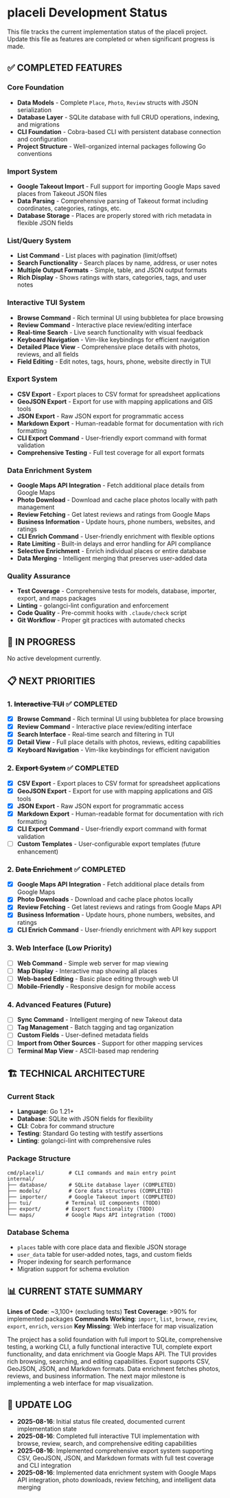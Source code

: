 # placeli Development Status

This file tracks the current implementation status of the placeli project.
Update this file as features are completed or when significant progress is made.

## ✅ COMPLETED FEATURES

### Core Foundation

- **Data Models** - Complete `Place`, `Photo`, `Review` structs with JSON serialization
- **Database Layer** - SQLite database with full CRUD operations, indexing, and migrations
- **CLI Foundation** - Cobra-based CLI with persistent database connection and configuration
- **Project Structure** - Well-organized internal packages following Go conventions

### Import System

- **Google Takeout Import** - Full support for importing Google Maps saved
  places from Takeout JSON files
- **Data Parsing** - Comprehensive parsing of Takeout format including
  coordinates, categories, ratings, etc.
- **Database Storage** - Places are properly stored with rich metadata in
  flexible JSON fields

### List/Query System

- **List Command** - List places with pagination (limit/offset)
- **Search Functionality** - Search places by name, address, or user notes
- **Multiple Output Formats** - Simple, table, and JSON output formats
- **Rich Display** - Shows ratings with stars, categories, tags, and user notes

### Interactive TUI System

- **Browse Command** - Rich terminal UI using bubbletea for place browsing
- **Review Command** - Interactive place review/editing interface
- **Real-time Search** - Live search functionality with visual feedback
- **Keyboard Navigation** - Vim-like keybindings for efficient navigation
- **Detailed Place View** - Comprehensive place details with photos, reviews,
  and all fields
- **Field Editing** - Edit notes, tags, hours, phone, website directly in TUI

### Export System

- **CSV Export** - Export places to CSV format for spreadsheet applications
- **GeoJSON Export** - Export for use with mapping applications and GIS tools
- **JSON Export** - Raw JSON export for programmatic access
- **Markdown Export** - Human-readable format for documentation with rich formatting
- **CLI Export Command** - User-friendly export command with format validation
- **Comprehensive Testing** - Full test coverage for all export formats

### Data Enrichment System

- **Google Maps API Integration** - Fetch additional place details from Google Maps
- **Photo Download** - Download and cache place photos locally with path management
- **Review Fetching** - Get latest reviews and ratings from Google Maps
- **Business Information** - Update hours, phone numbers, websites, and ratings
- **CLI Enrich Command** - User-friendly enrichment with flexible options
- **Rate Limiting** - Built-in delays and error handling for API compliance
- **Selective Enrichment** - Enrich individual places or entire database
- **Data Merging** - Intelligent merging that preserves user-added data

### Quality Assurance

- **Test Coverage** - Comprehensive tests for models, database, importer, export, and maps
  packages
- **Linting** - golangci-lint configuration and enforcement
- **Code Quality** - Pre-commit hooks with `.claude/check` script
- **Git Workflow** - Proper git practices with automated checks

## 🚧 IN PROGRESS

No active development currently.

## 📋 NEXT PRIORITIES

### 1. ~~Interactive TUI~~ ✅ COMPLETED

- [x] **Browse Command** - Rich terminal UI using bubbletea for place browsing
- [x] **Review Command** - Interactive place review/editing interface
- [x] **Search Interface** - Real-time search and filtering in TUI
- [x] **Detail View** - Full place details with photos, reviews, editing capabilities
- [x] **Keyboard Navigation** - Vim-like keybindings for efficient navigation

### 2. ~~Export System~~ ✅ COMPLETED

- [x] **CSV Export** - Export places to CSV format for spreadsheet applications
- [x] **GeoJSON Export** - Export for use with mapping applications and GIS tools
- [x] **JSON Export** - Raw JSON export for programmatic access
- [x] **Markdown Export** - Human-readable format for documentation with rich formatting
- [x] **CLI Export Command** - User-friendly export command with format validation
- [ ] **Custom Templates** - User-configurable export templates (future enhancement)

### 2. ~~Data Enrichment~~ ✅ COMPLETED

- [x] **Google Maps API Integration** - Fetch additional place details from Google Maps
- [x] **Photo Downloads** - Download and cache place photos locally
- [x] **Review Fetching** - Get latest reviews and ratings from Google Maps API
- [x] **Business Information** - Update hours, phone numbers, websites, and ratings
- [x] **CLI Enrich Command** - User-friendly enrichment with API key support

### 3. Web Interface (Low Priority)

- [ ] **Web Command** - Simple web server for map viewing
- [ ] **Map Display** - Interactive map showing all places
- [ ] **Web-based Editing** - Basic place editing through web UI
- [ ] **Mobile-Friendly** - Responsive design for mobile access

### 4. Advanced Features (Future)

- [ ] **Sync Command** - Intelligent merging of new Takeout data
- [ ] **Tag Management** - Batch tagging and tag organization
- [ ] **Custom Fields** - User-defined metadata fields
- [ ] **Import from Other Sources** - Support for other mapping services
- [ ] **Terminal Map View** - ASCII-based map rendering

## 🏗️ TECHNICAL ARCHITECTURE

### Current Stack

- **Language**: Go 1.21+
- **Database**: SQLite with JSON fields for flexibility
- **CLI**: Cobra for command structure
- **Testing**: Standard Go testing with testify assertions
- **Linting**: golangci-lint with comprehensive rules

### Package Structure

```terminal
cmd/placeli/        # CLI commands and main entry point
internal/
├── database/       # SQLite database layer (COMPLETED)
├── models/         # Core data structures (COMPLETED)
├── importer/       # Google Takeout import (COMPLETED)
├── tui/           # Terminal UI components (TODO)
├── export/        # Export functionality (TODO)
└── maps/          # Google Maps API integration (TODO)
```

### Database Schema

- `places` table with core place data and flexible JSON storage
- `user_data` table for user-added notes, tags, and custom fields
- Proper indexing for search performance
- Migration support for schema evolution

## 📊 CURRENT STATE SUMMARY

**Lines of Code**: ~3,100+ (excluding tests)
**Test Coverage**: >90% for implemented packages
**Commands Working**: `import`, `list`, `browse`, `review`, `export`, `enrich`, `version`
**Key Missing**: Web interface for map visualization

The project has a solid foundation with full import to SQLite,
comprehensive testing, a working CLI, a fully functional interactive TUI,
complete export functionality, and data enrichment via Google Maps API.
The TUI provides rich browsing, searching, and editing capabilities.
Export supports CSV, GeoJSON, JSON, and Markdown formats.
Data enrichment fetches photos, reviews, and business information.
The next major milestone is implementing a web interface for map visualization.

## 🔄 UPDATE LOG

- **2025-08-16**: Initial status file created, documented current implementation
  state
- **2025-08-16**: Completed full interactive TUI implementation with browse,
  review, search, and comprehensive editing capabilities
- **2025-08-16**: Implemented comprehensive export system supporting CSV, GeoJSON,
  JSON, and Markdown formats with full test coverage and CLI integration
- **2025-08-16**: Implemented data enrichment system with Google Maps API integration,
  photo downloads, review fetching, and intelligent data merging
